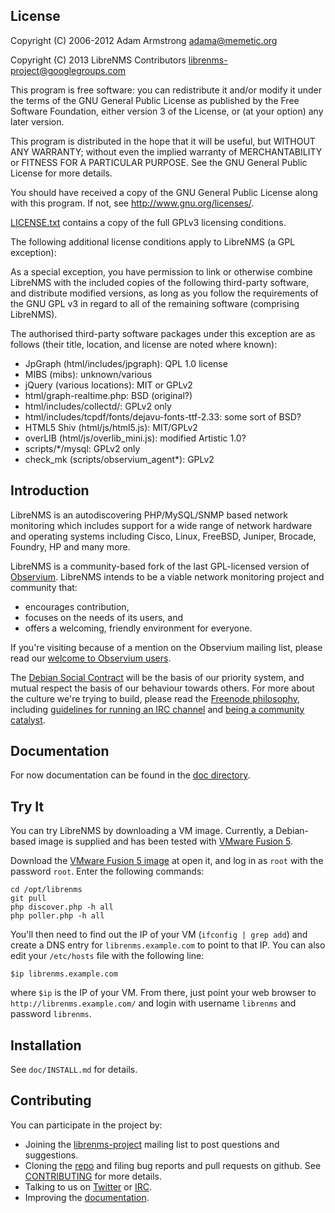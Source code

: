 License
-------

Copyright (C) 2006-2012 Adam Armstrong <adama@memetic.org>

Copyright (C) 2013 LibreNMS Contributors <librenms-project@googlegroups.com>

 This program is free software: you can redistribute it and/or modify
 it under the terms of the GNU General Public License as published by
 the Free Software Foundation, either version 3 of the License, or
 (at your option) any later version.

 This program is distributed in the hope that it will be useful,
 but WITHOUT ANY WARRANTY; without even the implied warranty of
 MERCHANTABILITY or FITNESS FOR A PARTICULAR PURPOSE.  See the
 GNU General Public License for more details.

 You should have received a copy of the GNU General Public License
 along with this program.  If not, see <http://www.gnu.org/licenses/>.

[LICENSE.txt][14] contains a copy of the full GPLv3 licensing conditions.

The following additional license conditions apply to LibreNMS (a GPL
exception):

  As a special exception, you have permission to link or otherwise combine
  LibreNMS with the included copies of the following third-party software,
  and distribute modified versions, as long as you follow the requirements
  of the GNU GPL v3 in regard to all of the remaining software (comprising
  LibreNMS).

  The authorised third-party software packages under this exception are as
  follows (their title, location, and license are noted where known):
  - JpGraph (html/includes/jpgraph): QPL 1.0 license
  - MIBS (mibs): unknown/various
  - jQuery (various locations): MIT or GPLv2
  - html/graph-realtime.php: BSD (original?)
  - html/includes/collectd/: GPLv2 only
  - html/includes/tcpdf/fonts/dejavu-fonts-ttf-2.33: some sort of BSD?
  - HTML5 Shiv (html/js/html5.js): MIT/GPLv2
  - overLIB (html/js/overlib_mini.js): modified Artistic 1.0?
  - scripts/*/mysql: GPLv2 only
  - check_mk (scripts/observium_agent*): GPLv2


Introduction
------------

LibreNMS is an autodiscovering PHP/MySQL/SNMP based network monitoring
which includes support for a wide range of network hardware and operating
systems including Cisco, Linux, FreeBSD, Juniper, Brocade, Foundry, HP and
many more.

LibreNMS is a community-based fork of the last GPL-licensed version of
[Observium][9].  LibreNMS intends to be a viable network monitoring project
and community that:
- encourages contribution,
- focuses on the needs of its users, and
- offers a welcoming, friendly environment for everyone.

If you're visiting because of a mention on the Observium mailing list,
please read our [welcome to Observium users][12].

The [Debian Social Contract][10] will be the basis of our priority system,
and mutual respect the basis of our behaviour towards others.  For more
about the culture we're trying to build, please read the [Freenode
philosophy][13], including [guidelines for running an IRC channel][6] and
[being a community catalyst][7].


Documentation
-------------

For now documentation can be found in the [doc directory][5].


Try It
------

You can try LibreNMS by downloading a VM image.  Currently, a Debian-based
image is supplied and has been tested with [VMware Fusion 5][8].

Download the [VMware Fusion 5 image][11] at open it, and log in as `root`
with the password `root`.  Enter the following commands:

    cd /opt/librenms
    git pull
    php discover.php -h all
    php poller.php -h all

You'll then need to find out the IP of your VM (`ifconfig | grep add`) and
create a DNS entry for `librenms.example.com` to point to that IP.  You can
also edit your `/etc/hosts` file with the following line:

    $ip librenms.example.com

where `$ip` is the IP of your VM.  From there, just point your web browser
to `http://librenms.example.com/` and login with username `librenms` and
password `librenms`.


Installation
------------

See `doc/INSTALL.md` for details.


Contributing
------------

You can participate in the project by:
- Joining the [librenms-project][1] mailing list to post questions and
  suggestions.
- Cloning the [repo][2] and filing bug reports and pull requests on github.
  See [CONTRIBUTING][15] for more details.
- Talking to us on [Twitter][3] or [IRC][4].
- Improving the [documentation][5].

[1]: https://groups.google.com/forum/#!forum/librenms-project "LibreNMS"
[2]: https://github.com/librenms/librenms "Main LibreNMS GitHub repo"
[3]: https://twitter.com/librenms "@LibreNMS on Twitter"
[4]: irc://irc.freenode.net/##librenms "LibreNMS IRC channel"
[5]: https://github.com/librenms/librenms/tree/master/doc/
[6]: http://freenode.net/channel_guidelines.shtml "Freenode channel guidelines"
[7]: http://freenode.net/catalysts.shtml "Freenode community catalysts"
[8]: http://www.vmware.com/products/fusion/ "VMware Fusion"
[9]: http://observium.org/ "Observium web site"
[10]: http://www.debian.org/social_contract "Debian project social contract"
[11]: ftp://librenms.label-switched.net/pub/librenms_vm.zip
[12]: https://github.com/librenms/librenms/tree/master/doc/Observium_Welcome.md
[13]: http://freenode.net/philosophy.shtml "Freenode philosophy"
[14]: https://github.com/librenms/librenms/tree/master/LICENSE.txt
[15]: https://github.com/librenms/librenms/tree/master/doc/CONTRIBUTING.md

